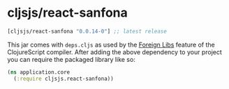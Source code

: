 # cljsjs/react-sanfona

[](dependency)
```clojure
[cljsjs/react-sanfona "0.0.14-0"] ;; latest release
```
[](/dependency)

This jar comes with `deps.cljs` as used by the [Foreign Libs][flibs] feature
of the ClojureScript compiler. After adding the above dependency to your project
you can require the packaged library like so:

```clojure
(ns application.core
  (:require cljsjs.react-sanfona))
```

[flibs]: https://github.com/clojure/clojurescript/wiki/Packaging-Foreign-Dependencies
